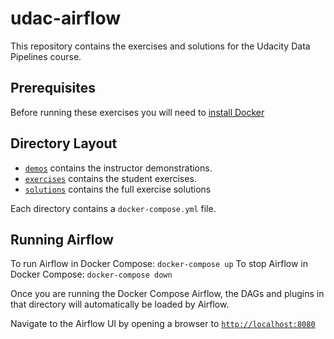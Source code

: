 # udac-airflow

This repository contains the exercises and solutions for the Udacity Data Pipelines course.

## Prerequisites
Before running these exercises you will need to [install Docker](https://www.docker.com/get-started)

## Directory Layout

* [`demos`](demos) contains the instructor demonstrations.
* [`exercises`](exercises) contains the student exercises.
* [`solutions`](solutions) contains the full exercise solutions

Each directory contains a `docker-compose.yml` file.

## Running Airflow

To run Airflow in Docker Compose: `docker-compose up`
To stop Airflow in Docker Compose: `docker-compose down`

Once you are running the Docker Compose Airflow, the DAGs and plugins in that directory will
automatically be loaded by Airflow.

Navigate to the Airflow UI by opening a browser to [`http://localhost:8080`](http://localhost:8080)
